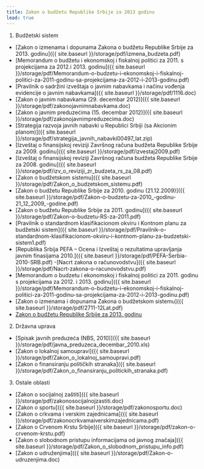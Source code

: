 ```yaml
---
title: Zakon o budžetu Republike Srbije za 2013 godinu
lead: true
---
```


1. Budžetski sistem
- [Zakon o izmenama i dopunama Zakona o budžetu Republike Srbije za 2013. godinu]({{ site.baseurl }}/storage/pdf/izmena_budzeta.pdf)
- [Memorandum o budžetu i ekonomskoj i fiskalnoj politici za 2011. s projekcijama za 2012.i 2013. godinu]({{ site.baseurl }}/storage/pdf/Memorandum-o-budzetu-i-ekonomskoj-i-fiskalnoj-politici-za-2011-godinu-sa-projekcijama-za-2012-i-2013-godinu.pdf)
- [Pravilnik o sadržini izveštaja o javnim nabavkama i načinu vođenja evidencije o javnim nabavkama]({{ site.baseurl }}/storage/pdf/1116.doc)
- [Zakon o javnim nabavkama (29. decembar 2012)]({{ site.baseurl }}/storage/pdf/zakonojavnimnabavkama.doc)
- [Zakon o javnim preduzećima (15. decembar 2012)]({{ site.baseurl }}/storage/pdf/zakonojavnimpreduzecima.doc)
- [Strategija razvoja javnih nabavki u Republici Srbiji (sa Akcionim planom)]({{ site.baseurl }}/storage/pdf/strategija_javnih_nabavki00497_lat.zip)
- [Izveštaj o finansijskoj reviziji Završnog računa budžeta Republike Srbije za 2009. godinu]({{ site.baseurl }}/storage/pdf/izvestaj2009.pdf)
- [Izveštaj o finansijskoj reviziji Završnog računa budžeta Republike Srbije za 2008. godinu]({{ site.baseurl }}/storage/pdf/izv_o_reviziji_zr_budzeta_rs_za_08.pdf)
- [Zakon o budžetskom sistemu]({{ site.baseurl }}/storage/pdf/Zakon_o_budzetskom_sistemu.pdf)
- [Zakon o budžetu Republike Srbije za 2010. godinu (21.12.2009)]({{ site.baseurl }}/storage/pdf/Zakon-o-budzetu-za-2010_-godinu-21_12_2009_-godine.pdf)
- [Zakon o budžetu Republike Srbije za 2011. godinu]({{ site.baseurl }}/storage/pdf/Zakon-o-budzetu-RS-za-2011.pdf)
- [Pravilnik o standardnom klasifikacionom okviru i Kontnom planu za budžetski sistem]({{ site.baseurl }}/storage/pdf/Pravilnik-o-standardnom-klasifikacionom-okviru-i-kontnom-planu-za-budzetski-sistem1.pdf)
- [Republika Srbija PEFA – Ocena i Izveštaj o rezultatima upravljanja javnim finasijama 2010.]({{ site.baseurl }}/storage/pdf/PEFA-Serbia-2010-SRB.pdf)
-[Nacrt zakona o računovodstvu]({{ site.baseurl }}/storage/pdf/Nacrt-zakona-o-racunovodstvu.pdf)
- [Memorandum o budzetu i ekonomskoj i fiskalnoj politici za 2011. godinu s projekcijama za 2012. i 2013. godinu]({{ site.baseurl }}/storage/pdf/Memorandum-o-budzetu-i-ekonomskoj-i-fiskalnoj-politici-za-2011-godinu-sa-projekcijama-za-2012-i-2013-godinu.pdf)
- [Zakon o izmenama i dopunama Zakona o budžetskom sistemu]({{ site.baseurl }}/storage/pdf/2711-12Lat.pdf)
- <a href="{{ site.baseurl }}/pages/Zakon-o-budžetu-Republike-Srbije-za-2013-godinu/">Zakon o budžetu Republike Srbije za 2013. godinu </a>

2. Državna uprava
- [Spisak javnih preduzeća (NBS, 2010)]({{ site.baseurl }}/storage/pdf/javna_preduzeca_decembar_2010.xls)
- [Zakon o lokalnoj samoupravi]({{ site.baseurl }}/storage/pdf/Zakon_o_lokalnoj_samoupravi.pdf)
- [Zakon o finansiranju političkih stranaka]({{ site.baseurl }}/storage/pdf/Zakon_o_finansiranju_politickih_stranaka.pdf)

3. Ostale oblasti
- [Zakon o socijalnoj zaštiti]({{ site.baseurl }}/storage/pdf/zakonosocijalnojzastiti.doc)
- [Zakon o sportu]({{ site.baseurl }}/storage/pdf/zakonosportu.doc)
- [Zakon o crkvama i verskim zajednicama]({{ site.baseurl }}/storage/pdf/zakonocrkvamaiverskimzajednicama.pdf)
- [Zakon o Crvenom Krstu Srbije]({{ site.baseurl }}/storage/pdf/zakon-o-crvenom-krstu.pdf)
- [Zakon o slobodnom pristupu informacijama od javnog značaja]({{ site.baseurl }}/storage/pdf/Zakon_o_slobodnom_pristupu_info.pdf)
- [Zakon o udruženjima]({{ site.baseurl }}/storage/pdf/Zakon-o-udruzenjima.doc)





















